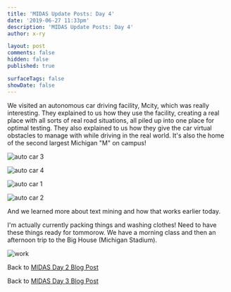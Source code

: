 ```yaml
---
title: 'MIDAS Update Posts: Day 4'
date: '2019-06-27 11:33pm'
description: 'MIDAS Update Posts: Day 4'
author: x-ry	

layout: post
comments: false
hidden: false
published: true

surfaceTags: false
showDate: false
---
```


We visited an autonomous car driving facility, Mcity, which was really interesting. They explained to us how they use the facility, creating a real place with all sorts of real road situations, all piled up into one place for optimal testing. They also explained to us how they give the car virtual obstacles to manage with while driving in the real world. It's also the home of the second largest Michigan "M" on campus! 

![auto car 3](https://x-ry.github.io/assets/images/MIDAS/a3.jpg)

![auto car 4](https://x-ry.github.io/assets/images/MIDAS/a4.jpg)

![auto car 1](https://x-ry.github.io/assets/images/MIDAS/a1.jpg)

![auto car 2](https://x-ry.github.io/assets/images/MIDAS/a2.jpg)

And we learned more about text mining and how that works earlier today.

I'm actually currently packing things and washing clothes! Need to have these things ready for tommorow. We have a morning class and then an afternoon trip to the Big House (Michigan Stadium).

![work](https://x-ry.github.io/assets/images/MIDAS/work.jpg)


Back to [MIDAS Day 2 Blog Post](https://x-ry.github.io/MIDAS-Day-2/)

Back to [MIDAS Day 3 Blog Post](https://x-ry.github.io/MIDAS-Day-3/)
